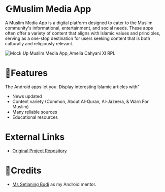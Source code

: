 # ☪️Muslim Media App
A Muslim Media App is a digital platform designed to cater to the Muslim community's informational, entertainment, and social needs. These apps often offer a variety of content that aligns with Islamic values and principles, serving as a one-stop destination for users seeking content that is both culturally and religiously relevant. 


![Mock Up Muslim Media App_Amelia Cahyani XI RPL](https://github.com/ameliacahyanii/Muslim_Media_App/assets/110214422/b3534d68-607c-43dd-99e2-133f26afc912)


# 📑Features
The Android apps let you: 
Display interesting Islamic articles with"
- News updated
- Content variety (Common, About Al-Quran, Al-Jazeera, & Warn For Muslim)
- Many reliable sources
- Educational resources

# External Links
- [Original Project Repository](https://github.com/ameliacahyanii/Muslim_Media_App)

# 📢Credits
- [Ms Setianing Budi](https://github.com/setianing-budi) as my Android mentor.

